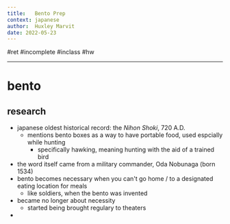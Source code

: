 ```yaml
---
title:   Bento Prep
context: japanese
author:  Huxley Marvit
date: 2022-05-23
---
```


 #ret #incomplete #inclass #hw

***

# bento 
## research
- japanese oldest historical record: the *Nihon Shoki*, 720 A.D.
	- mentions bento boxes as a way to have portable food, used espcially while hunting 
		- specifically hawking, meaning hunting with the aid of a trained bird
- the word itself came from a military commander, Oda Nobunaga (born 1534)
- bento becomes necessary when you can't go home / to a designated eating location for meals
	- like soldiers, when the bento was invented
- became no longer about necessity 
	- started being brought regulary to theaters
- 
























